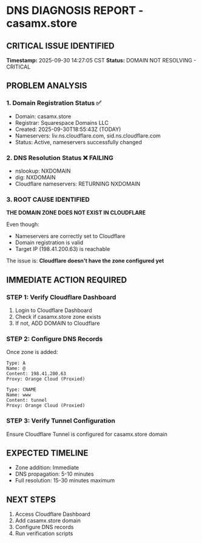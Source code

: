 # DNS DIAGNOSIS REPORT - casamx.store
## CRITICAL ISSUE IDENTIFIED

**Timestamp:** 2025-09-30 14:27:05 CST
**Status:** DOMAIN NOT RESOLVING - CRITICAL

## PROBLEM ANALYSIS

### 1. Domain Registration Status ✅
- Domain: casamx.store
- Registrar: Squarespace Domains LLC
- Created: 2025-09-30T18:55:43Z (TODAY)
- Nameservers: liv.ns.cloudflare.com, sid.ns.cloudflare.com
- Status: Active, nameservers successfully changed

### 2. DNS Resolution Status ❌ FAILING
- nslookup: NXDOMAIN
- dig: NXDOMAIN 
- Cloudflare nameservers: RETURNING NXDOMAIN

### 3. ROOT CAUSE IDENTIFIED
**THE DOMAIN ZONE DOES NOT EXIST IN CLOUDFLARE**

Even though:
- Nameservers are correctly set to Cloudflare
- Domain registration is valid
- Target IP (198.41.200.63) is reachable

The issue is: **Cloudflare doesn't have the zone configured yet**

## IMMEDIATE ACTION REQUIRED

### STEP 1: Verify Cloudflare Dashboard
1. Login to Cloudflare Dashboard
2. Check if casamx.store zone exists
3. If not, ADD DOMAIN to Cloudflare

### STEP 2: Configure DNS Records
Once zone is added:
```
Type: A
Name: @
Content: 198.41.200.63
Proxy: Orange Cloud (Proxied)

Type: CNAME  
Name: www
Content: tunnel
Proxy: Orange Cloud (Proxied)
```

### STEP 3: Verify Tunnel Configuration
Ensure Cloudflare Tunnel is configured for casamx.store domain

## EXPECTED TIMELINE
- Zone addition: Immediate
- DNS propagation: 5-10 minutes
- Full resolution: 15-30 minutes maximum

## NEXT STEPS
1. Access Cloudflare Dashboard
2. Add casamx.store domain
3. Configure DNS records
4. Run verification scripts